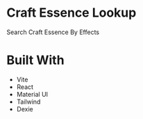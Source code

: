 # Craft Essence Lookup

Search Craft Essence By Effects

# Built With

-   Vite
-   React
-   Material UI
-   Tailwind
-   Dexie
